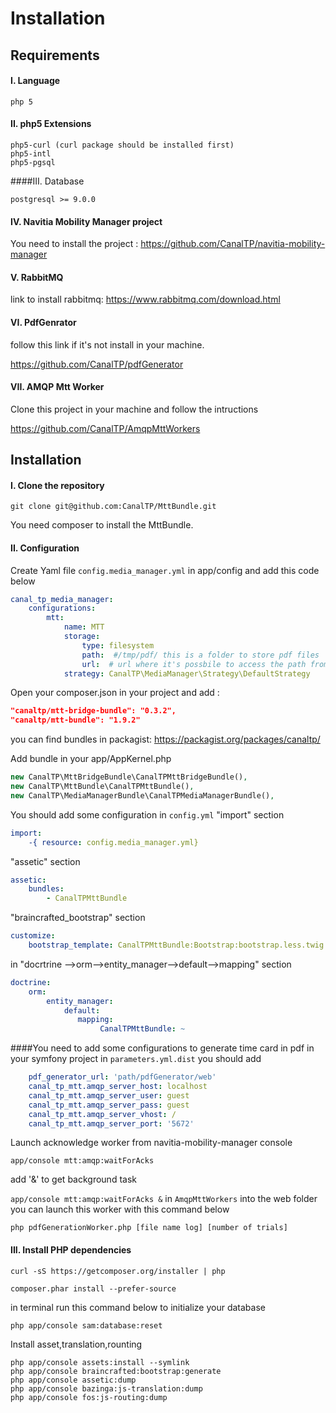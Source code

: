Installation
======

Requirements
------


#### I. Language

	php 5
#### II. php5 Extensions
 
	php5-curl (curl package should be installed first)
	php5-intl
	php5-pgsql


####III. Database
 
	postgresql >= 9.0.0


#### IV.  Navitia Mobility Manager project
You need to install the project : https://github.com/CanalTP/navitia-mobility-manager


#### V. RabbitMQ

link to install rabbitmq: https://www.rabbitmq.com/download.html

#### VI. PdfGenrator
follow this link if it's not install in your machine.

https://github.com/CanalTP/pdfGenerator


#### VII. AMQP Mtt Worker

Clone this project in your machine and follow the intructions 

https://github.com/CanalTP/AmqpMttWorkers



Installation
---------------

#### I. Clone the repository

`````	
git clone git@github.com:CanalTP/MttBundle.git
`````



You need composer to install the MttBundle.
#### II. Configuration

Create Yaml file `config.media_manager.yml` in app/config and add this code below
```yaml
canal_tp_media_manager:
    configurations:
        mtt:
            name: MTT
            storage:
                type: filesystem
                path:  #/tmp/pdf/ this is a folder to store pdf files
                url:  # url where it's possbile to access the path from a browser           
            strategy: CanalTP\MediaManager\Strategy\DefaultStrategy
```	

Open your composer.json in your project and add :

```json
"canaltp/mtt-bridge-bundle": "0.3.2",
"canaltp/mtt-bundle": "1.9.2"
```

you can find bundles in packagist: https://packagist.org/packages/canaltp/

Add bundle in your app/AppKernel.php

````php
new CanalTP\MttBridgeBundle\CanalTPMttBridgeBundle(),
new CanalTP\MttBundle\CanalTPMttBundle(),
new CanalTP\MediaManagerBundle\CanalTPMediaManagerBundle(),
````

You should add some configuration in `config.yml`
 "import"  section

```yaml
import:
    -{ resource: config.media_manager.yml}
```

"assetic" section

```yaml
assetic:
    bundles:
        - CanalTPMttBundle
```
"braincrafted_bootstrap" section

```yaml
customize:
    bootstrap_template: CanalTPMttBundle:Bootstrap:bootstrap.less.twig

```
in "docrtrine -->orm-->entity_manager-->default-->mapping" section

````yaml
doctrine:
    orm:
        entity_manager:
            default:
               mapping:
                    CanalTPMttBundle: ~
````
####You need to add some configurations to generate  time card in pdf 
in your symfony project in `parameters.yml.dist` you should add 

````yaml
    pdf_generator_url: 'path/pdfGenerator/web'
    canal_tp_mtt.amqp_server_host: localhost
    canal_tp_mtt.amqp_server_user: guest
    canal_tp_mtt.amqp_server_pass: guest
    canal_tp_mtt.amqp_server_vhost: /
    canal_tp_mtt.amqp_server_port: '5672'
````

Launch acknowledge worker from navitia-mobility-manager console 

`app/console mtt:amqp:waitForAcks`

add '&' to get background task

`
app/console mtt:amqp:waitForAcks &
`
in `AmqpMttWorkers` into  the web folder you can launch this worker with this command below

```
php pdfGenerationWorker.php [file name log] [number of trials]
```
#### III. Install PHP dependencies

	curl -sS https://getcomposer.org/installer | php

	composer.phar install --prefer-source

in terminal run this command below to initialize your database
````
php app/console sam:database:reset
````

Install asset,translation,rounting
````
php app/console assets:install --symlink
php app/console braincrafted:bootstrap:generate
php app/console assetic:dump
php app/console bazinga:js-translation:dump
php app/console fos:js-routing:dump
````

